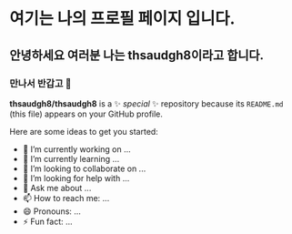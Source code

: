 # 여기는 나의 프로필 페이지 입니다.
## 안녕하세요 여러분 나는 thsaudgh8이라고 합니다.
### 만나서 반갑고 👋


**thsaudgh8/thsaudgh8** is a ✨ _special_ ✨ repository because its `README.md` (this file) appears on your GitHub profile.

Here are some ideas to get you started:

- 🔭 I’m currently working on ...
- 🌱 I’m currently learning ...
- 👯 I’m looking to collaborate on ...
- 🤔 I’m looking for help with ...
- 💬 Ask me about ...
- 📫 How to reach me: ...
- 😄 Pronouns: ...
- ⚡ Fun fact: ...

